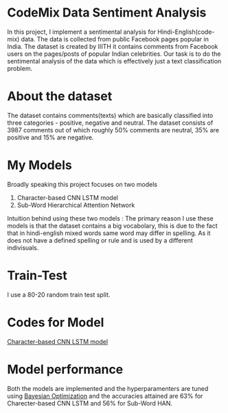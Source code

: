 # CodeMix Data Sentiment Analysis
In this project, I implement a sentimental analysis for Hindi-English(code-mix) data. The data is collected from public Facebook pages popular in India. The dataset is created by IIITH it contains comments from Facebook users on the pages/posts of popular Indian celebrities. Our task is to do the sentimental analysis of the data which is effectively just a text classification problem.

# About the dataset
The dataset contains comments(texts) which are basically classified into three categories - positive, negative and neutral. The dataset consists of 3987 comments out of which roughly 50% comments are neutral, 35% are positive and 15% are negative.

# My Models
Broadly speaking this project focuses on two models
1) Character-based CNN LSTM model
2) Sub-Word Hierarchical Attention Network

Intuition behind using these two models : The primary reason I use these models is that the dataset contains a big vocabolary, this is due to the fact that in hindi-english mixed words same word may differ in spelling. As it does not have a defined spelling or rule and is used by a different indivisuals.

# Train-Test
I use a 80-20 random train test split.

# Codes for Model
[Character-based CNN LSTM model](https://github.com/kushagra1198/CodeMix-Data-Sentiment-Analysis-/blob/master/Character_CNN_LSTM.ipynb)

# Model performance 
Both the models are implemented and the hyperparamenters are tuned using [Bayesian Optimization](https://scikit-optimize.github.io/notebooks/bayesian-optimization.html) and the accuracies attained are 63% for Charecter-based CNN LSTM and 56% for Sub-Word HAN.
